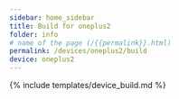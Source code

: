 ```yaml
---
sidebar: home_sidebar
title: Build for oneplus2
folder: info
# name of the page (/{{permalink}}.html)
permalink: /devices/oneplus2/build
device: oneplus2
---
```

{% include templates/device_build.md %}
